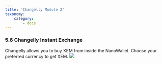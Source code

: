 ```yaml
---
title: 'Changelly Module 2'
taxonomy:
    category:
        - docs
---
```


### 5.6 Changelly Instant Exchange
Changelly allows you to buy XEM from inside the NanoWallet. Choose your preferred currency to get XEM.
![](http://imgur.com/S1NeLkG.png)